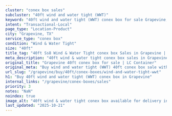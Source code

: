 ```yaml
---
cluster: "conex box sales"
subcluster: "40ft wind and water tight (WWT)"
keyword: "40ft wind and water tight (WWT) conex box for sale Grapevine, TX"
intent: "Transactional-Local"
page_type: "Location-Product"
city: "Grapevine, TX"
service_type: "conex box"
condition: "Wind & Water Tight"
size: "40ft"
title_tag: "40ft Ss8 Wind & Water Tight conex box Sales in Grapevine | LC Container"
meta_description: "40ft wind & water tight conex box sales in Grapevine. Fast delivery, competitive pricing. Serving conex boxes area. Quote ID: VLB. Call (214) 524-4168 for your free quote today."
original_title: "Grapevine 40ft conex box for sale | LC Container"
original_meta: "Buy wind and water tight (WWT) 40ft conex box sale with local delivery in Grapevine, TX. LC Container — local Since 2003. Request a fast quote today."
url_slug: "/grapevine/buy/40ft/conex-boxes/wind-and-water-tight-wwt"
h1: "Buy 40ft wind and water tight (WWT) conex box in Grapevine"
internal_links: "/grapevine/conex-boxes/sales"
priority: 3
notes: "NaN"
noindex: true
image_alt: "40ft wind & water tight conex box available for delivery in Grapevine"
last_updated: "2025-10-21"
---
```


<!-- TODO: Add unique city/inventory copy, images, and internal links here. -->
